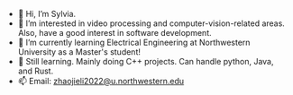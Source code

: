 - 👋 Hi, I’m Sylvia.
- 👀 I’m interested in video processing and computer-vision-related areas. Also, have a good interest in software development.
- 🌱 I’m currently learning Electrical Engineering at Northwestern University as a Master's student!
- 💞️ Still learning. Mainly doing C++ projects. Can handle python, Java, and Rust.
- 📫 Email: zhaojieli2022@u.northwestern.edu

<!---
strawberrrries-Syl/strawberrrries-Syl is a ✨ special ✨ repository because its `README.md` (this file) appears on your GitHub profile.
You can click the Preview link to take a look at your changes.
--->
